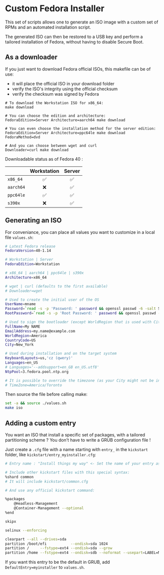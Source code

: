# Custom Fedora Installer

This set of scripts allows one to generate an ISO image with a custom set of RPMs and an automated installation script.

The generated ISO can then be restored to a USB key and perform a tailored installation of Fedora, without having to disable Secure Boot.

## As a downloader

If you just want to download Fedora official ISOs, this makefile can be of use:
 - it will place the official ISO in your download folder
 - verify the ISO's integrity using the official checksum
 - verify the checksum was signed by Fedora

```shell
# To download the Workstation ISO for x86_64:
make download

# You can choose the edition and architecture:
FedoraEdition=Server Architecture=aarch64 make download

# You can even choose the installation method for the server edition:
FedoraEdition=Server Architecture=ppc64le make download FedoraMethod=dvd

# And you can choose between wget and curl
Downloader=curl make download
```

Downloadable status as of Fedora 40 :

|           | Workstation | Server |
|:----------|:-----------:|:------:|
| `x86_64`  | ✅          | ✅     |
| `aarch64` | ❌          | ✅     |
| `ppc64le` | ✅          | ✅     |
| `s390x`   | ❌          | ✅     |

## Generating an ISO

For conveniance, you can place all values you want to customize in a local file `values.sh`:

```bash
# Latest Fedora release
FedoraVersion=40-1.14

# Workstation | Server
FedoraEdition=Workstation

# x86_64 | aarch64 | ppc64le | s390x
Architecture=x86_64

# wget | curl (defaults to the first available)
# Downloader=wget

# Used to create the initial user of the OS
UserName=mname
Password=`read -s -p 'Password: ' password && openssl passwd -6 -salt SomeRandomSalt $password`
RootPassword=`read -s -p 'Root Password: ' password && openssl passwd -6 -salt SomeRandomSalt $password`

# Used to sign the bootloader (except WorldRegion that is used with City to specify the timezone)
FullName=My NAME
EmailAddress=my.name@example.com
WorldRegion=America
CountryCode=US
City=New_York

# Used during installation and on the target system
KeyboardLayouts=us,'cz (qwery)'
Languages=en_US
# Languages='--addsupport=en_GB en_US.utf8'
NtpPool=3.fedora.pool.ntp.org

# It is possible to override the timezone (as your City might not be in https://vpodzime.fedorapeople.org/timezones_list.txt)
# TimeZone=America/Toronto
```

Then source the file before calling make:

```bash
set -a && source ./values.sh
make iso
```

## Adding a custom entry

You want an ISO that install a specific set of packages, with a tailored partitioning scheme ? You don't have to write a GRUB configuration file !

Just create a `.cfg` file with a name starting with `entry_` in the `kickstart` folder, like `kickstart/entry_myinstaller.cfg`:

```bash
# Entry name : "Install things my way" <- Set the name of your entry as it will appear in the GRUB menu

# Include other kickstart files with this special syntax:
%shard common
# It will include kickstart/common.cfg

# And use any official kickstart command:

%packages
	@Headless-Management
	@Container-Management --optional
%end

skipx

selinux --enforcing

clearpart --all --drives=sda
partition /boot/efi           --ondisk=sda 1024
partition /     --fstype=ext4 --ondisk=sda --grow
partition /home --fstype=ext4 --ondisk=sdb --noformat --usepart=LABEL=MY_HOME
```

If you want this entry to be the default in GRUB, add `DefaultEntry=myinstaller` to `values.sh`.
